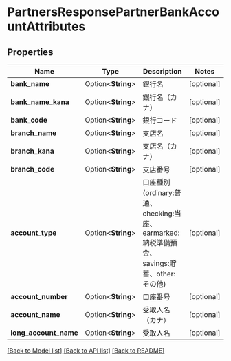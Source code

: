# PartnersResponsePartnerBankAccountAttributes

## Properties

Name | Type | Description | Notes
------------ | ------------- | ------------- | -------------
**bank_name** | Option<**String**> | 銀行名 | [optional]
**bank_name_kana** | Option<**String**> | 銀行名（カナ） | [optional]
**bank_code** | Option<**String**> | 銀行コード | [optional]
**branch_name** | Option<**String**> | 支店名 | [optional]
**branch_kana** | Option<**String**> | 支店名（カナ） | [optional]
**branch_code** | Option<**String**> | 支店番号 | [optional]
**account_type** | Option<**String**> | 口座種別(ordinary:普通、checking:当座、earmarked:納税準備預金、savings:貯蓄、other:その他) | [optional]
**account_number** | Option<**String**> | 口座番号 | [optional]
**account_name** | Option<**String**> | 受取人名（カナ） | [optional]
**long_account_name** | Option<**String**> | 受取人名 | [optional]

[[Back to Model list]](../README.md#documentation-for-models) [[Back to API list]](../README.md#documentation-for-api-endpoints) [[Back to README]](../README.md)


